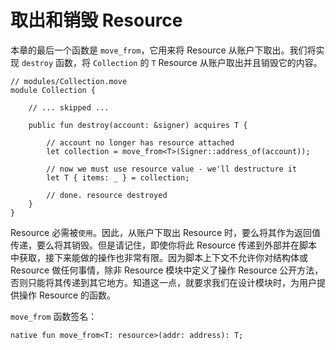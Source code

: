 # 取出和销毁 Resource

本章的最后一个函数是 `move_from`，它用来将 Resource 从账户下取出。我们将实现 `destroy` 函数，将 `Collection` 的 `T` Resource 从账户取出并且销毁它的内容。

```Move
// modules/Collection.move
module Collection {

    // ... skipped ...

    public fun destroy(account: &signer) acquires T {

        // account no longer has resource attached
        let collection = move_from<T>(Signer::address_of(account));

        // now we must use resource value - we'll destructure it
        let T { items: _ } = collection;

        // done. resource destroyed
    }
}
```

Resource 必需被`使用`。因此，从账户下取出 Resource 时，要么将其作为返回值传递，要么将其销毁。但是请记住，即使你将此 Resource 传递到外部并在脚本中获取，接下来能做的操作也非常有限。因为脚本上下文不允许你对结构体或 Resource 做任何事情，除非 Resource 模块中定义了操作 Resource 公开方法，否则只能将其传递到其它地方。知道这一点，就要求我们在设计模块时，为用户提供操作 Resource 的函数。

`move_from` 函数签名：
```Move
native fun move_from<T: resource>(addr: address): T;
```
